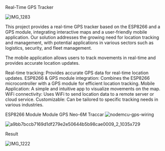 Real-Time GPS Tracker

![IMG_1283](https://github.com/user-attachments/assets/914dcee6-e585-4b5a-9cb0-aa4b66be181f)




This project provides a real-time GPS tracker based on the ESP8266 and a GPS module, integrating interactive maps and a user-friendly mobile application. Our solution addresses the growing need for location tracking and management, with potential applications in various sectors such as logistics, security, and fleet management.

The mobile application allows users to track movements in real-time and provides accurate location updates.


Real-time tracking: Provides accurate GPS data for real-time location updates.
ESP8266 & GPS module integration: Combines the ESP8266 microcontroller with a GPS module for efficient location tracking.
Mobile Application: A simple and intuitive app to visualize movements on the map.
WiFi connectivity: Uses WiFi to send location data to a remote server or cloud service.
Customizable: Can be tailored to specific tracking needs in various industries.


ESP8266 Module
Module GPS Neo-6M
Traccar 
![nodemcu-gps-wiring](https://github.com/user-attachments/assets/0eea4e2b-4e25-450a-9fa1-b5ee3161e10d)

![a9bb7bccb7169d1df279e2e50644b5b98cae0009_2_1035x729](https://github.com/user-attachments/assets/9f52d155-77aa-43b6-ad7a-add4d823b87c)

Result 

![IMG_1222](https://github.com/user-attachments/assets/59d78ec2-5b83-4762-9706-e2a9b3c00782)



